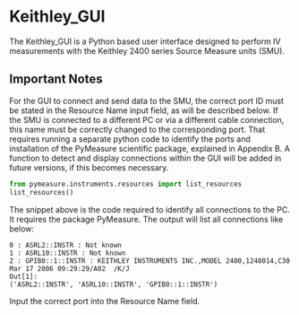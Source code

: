 # Keithley_GUI
The Keithley_GUI is a Python based user interface designed to perform IV measurements with the Keithley 2400 series Source Measure units (SMU).

## Important Notes

For the GUI to connect and send data to the SMU, the correct port ID must be stated in the Resource Name input field, as will be described below. If the SMU is connected to a different PC or via a different cable connection, this name must be correctly changed to the corresponding port. That requires running a separate python code to identify the ports and installation of the PyMeasure scientific package, explained in Appendix B. A function to detect and display connections within the GUI will be added in future versions, if this becomes necessary. 

``` python
from pymeasure.instruments.resources import list_resources
list_resources()
``` 
The snippet above is the code required to identify all connections to the PC. It requires the package PyMeasure. The output will list all connections like below:

```
0 : ASRL2::INSTR : Not known
1 : ASRL10::INSTR : Not known
2 : GPIB0::1::INSTR : KEITHLEY INSTRUMENTS INC.,MODEL 2400,1248014,C30   Mar 17 2006 09:29:29/A02  /K/J
Out[1]:
('ASRL2::INSTR', 'ASRL10::INSTR', 'GPIB0::1::INSTR')
```


Input the correct port into the Resource Name field. 
